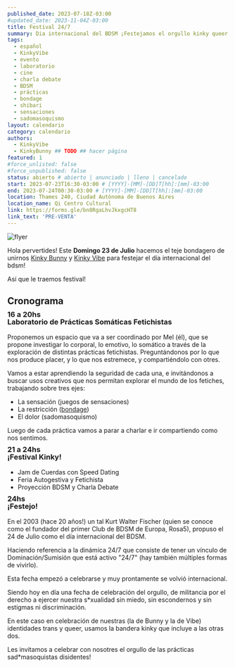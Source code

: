 ```yaml
---
published_date: 2023-07-18Z-03:00
#updated_date: 2023-11-04Z-03:00
title: Festival 24/7
summary: Dia internacional del BDSM ¡Festejamos el orgullo kinky queer!
tags:
  - español
  - KinkyVibe
  - evento
  - laboratorio
  - cine
  - charla debate
  - BDSM
  - prácticas
  - bondage
  - shibari
  - sensaciones
  - sadomasoquismo
layout: calendario
category: calendario
authors:
  - KinkyVibe
  - KinkyBunny ## TODO ## hacer página
featured: 1
#force_unlisted: false
#force_unpublished: false
status: abierto # abierto | anunciado | lleno | cancelado
start: 2023-07-23T16:30-03:00 # [YYYY]-[MM]-[DD]T[hh]:[mm]-03:00
end: 2023-07-24T00:30-03:00 # [YYYY]-[MM]-[DD]T[hh]:[mm]-03:00
location: Thames 240, Ciudad Autónoma de Buenos Aires
location_name: Qi Centro Cultural
link: https://forms.gle/bn8RgaLhvJkxgcHT8
link_text: 'PRE-VENTA'
---
```


<script>
    import flyer from '$lib/posts/calendario/media/festival-24-7-2023/1.jpg';
</script>

![flyer]({flyer})

Hola pervertides!
Este **Domingo 23 de Julio** hacemos el teje bondagero de unirnos [Kinky Bunny](/KinkyBunny) y [Kinky Vibe](/nosotres) para festejar el día internacional del bdsm!

Así que le traemos festival!

## Cronograma

### <small>16 a 20hs</small> Laboratorio de Prácticas Somáticas Fetichistas

Proponemos un espacio que va a ser coordinado por Mel (él), que se propone investigar lo corporal, lo emotivo, lo somático a través de la exploración de distintas prácticas fetichistas. Preguntándonos por lo que nos produce placer, y lo que nos estremece, y compartiéndolo con otres.

Vamos a estar aprendiendo la seguridad de cada una, e invitándonos a buscar usos creativos que nos permitan explorar el mundo de los fetiches, trabajando sobre tres ejes:

- La sensación (juegos de sensaciones)
- La restricción ([bondage](/todo?tags=bondage))
- El dolor (sadomasoquismo)

Luego de cada práctica vamos a parar a charlar e ir compartiendo como nos sentimos.

### <small>21 a 24hs</small> ¡Festival Kinky!

- Jam de Cuerdas con Speed Dating
- Feria Autogestiva y Fetichista
- Proyección BDSM y Charla Debate

### <small>24hs</small> ¡Festejo!

En el 2003 (hace 20 años!) un tal Kurt Walter Fischer (quien se conoce como el fundador del primer Club de BDSM de Europa, Rosa5), propuso el 24 de Julio como el día internacional del BDSM.

Haciendo referencia a la dinámica 24/7 que consiste de tener un vínculo de Dominación/Sumisión que está activo "24/7" (hay también múltiples formas de vivirlo).

Esta fecha empezó a celebrarse y muy prontamente se volvió internacional.

Siendo hoy en día una fecha de celebración del orgullo, de militancia por el derecho a ejercer nuestra s\*xualidad sin miedo, sin escondernos y sin estigmas ni discriminación.

En este caso en celebración de nuestras (la de Bunny y la de Vibe) identidades trans y queer, usamos la bandera kinky que incluye a las otras dos.

Les invitamos a celebrar con nosotres el orgullo de las prácticas sad\*masoquistas disidentes!

<style>
  h3 {
    position: relative;
    margin-top: 1.5em;
  }
  h3 small {
     display: block;
      position: absolute;
      top: -1em;
      font-size: var(--step-1);
      color: var(--2);
  }
  a {
    color: #222;
    /* text-decoration: none; */
    text-decoration-color: var(--1);
  }
</style>
